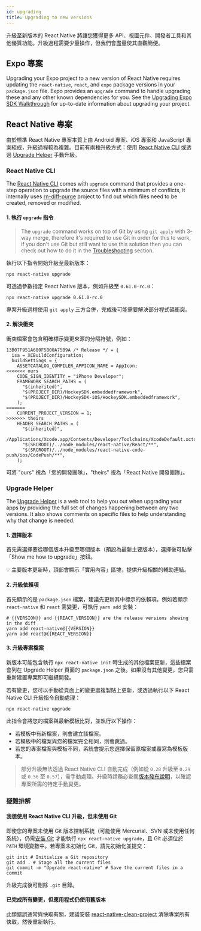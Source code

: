 ```yaml
---
id: upgrading
title: Upgrading to new versions
---
```


升級至新版本的 React Native 將讓您獲得更多 API、視圖元件、開發者工具和其他優質功能。升級過程需要少量操作，但我們會盡量使其直觀簡便。

## Expo 專案

Upgrading your Expo project to a new version of React Native requires updating the `react-native`, `react`, and `expo` package versions in your `package.json` file. Expo provides an `upgrade` command to handle upgrading these and any other known dependencies for you. See the [Upgrading Expo SDK Walkthrough](https://docs.expo.dev/workflow/upgrading-expo-sdk-walkthrough/) for up-to-date information about upgrading your project.

## React Native 專案

由於標準 React Native 專案本質上由 Android 專案、iOS 專案和 JavaScript 專案組成，升級過程較為複雜。目前有兩種升級方式：使用 [React Native CLI](https://github.com/react-native-community/cli) 或透過 [Upgrade Helper](https://react-native-community.github.io/upgrade-helper/) 手動升級。

### React Native CLI

The [React Native CLI](https://github.com/react-native-community/cli) comes with `upgrade` command that provides a one-step operation to upgrade the source files with a minimum of conflicts, it internally uses [rn-diff-purge](https://github.com/react-native-community/rn-diff-purge) project to find out which files need to be created, removed or modified.

#### 1. 執行 `upgrade` 指令

> The `upgrade` command works on top of Git by using `git apply` with 3-way merge, therefore it's required to use Git in order for this to work, if you don't use Git but still want to use this solution then you can check out how to do it in the [Troubleshooting](#i-want-to-upgrade-with-react-native-cli-but-i-dont-use-git) section.

執行以下指令開始升級至最新版本：

```shell
npx react-native upgrade
```

可透過參數指定 React Native 版本，例如升級至 `0.61.0-rc.0`：

```shell
npx react-native upgrade 0.61.0-rc.0
```

專案升級過程使用 `git apply` 三方合併，完成後可能需要解決部分程式碼衝突。

#### 2. 解決衝突

衝突檔案會包含明確標示變更來源的分隔符號，例如：

```
13B07F951A680F5B00A75B9A /* Release */ = {
  isa = XCBuildConfiguration;
  buildSettings = {
    ASSETCATALOG_COMPILER_APPICON_NAME = AppIcon;
<<<<<<< ours
    CODE_SIGN_IDENTITY = "iPhone Developer";
    FRAMEWORK_SEARCH_PATHS = (
      "$(inherited)",
      "$(PROJECT_DIR)/HockeySDK.embeddedframework",
      "$(PROJECT_DIR)/HockeySDK-iOS/HockeySDK.embeddedframework",
    );
=======
    CURRENT_PROJECT_VERSION = 1;
>>>>>>> theirs
    HEADER_SEARCH_PATHS = (
      "$(inherited)",
      /Applications/Xcode.app/Contents/Developer/Toolchains/XcodeDefault.xctoolchain/usr/include,
      "$(SRCROOT)/../node_modules/react-native/React/**",
      "$(SRCROOT)/../node_modules/react-native-code-push/ios/CodePush/**",
    );
```

可將 "ours" 視為「您的開發團隊」，"theirs" 視為「React Native 開發團隊」。

### Upgrade Helper

The [Upgrade Helper](https://react-native-community.github.io/upgrade-helper/) is a web tool to help you out when upgrading your apps by providing the full set of changes happening between any two versions. It also shows comments on specific files to help understanding why that change is needed.

#### 1. 選擇版本

首先需選擇要從哪個版本升級至哪個版本（預設為最新主要版本），選擇後可點擊「Show me how to upgrade」按鈕。

💡 主要版本更新時，頂部會顯示「實用內容」區塊，提供升級相關的輔助連結。

#### 2. 升級依賴項

首先顯示的是 `package.json` 檔案，建議先更新其中標示的依賴項。例如若顯示 `react-native` 和 `react` 需變更，可執行 `yarn add` 安裝：

```shell
# {{VERSION}} and {{REACT_VERSION}} are the release versions showing in the diff
yarn add react-native@{{VERSION}}
yarn add react@{{REACT_VERSION}}
```

#### 3. 升級專案檔案

新版本可能包含執行 `npx react-native init` 時生成的其他檔案更新，這些檔案會列在 Upgrade Helper 頁面的 `package.json` 之後。如果沒有其他變更，您只需重新建置專案即可繼續開發。

若有變更，您可以手動從頁面上的變更處複製貼上更新，或透過執行以下 React Native CLI 升級指令自動處理：

```shell
npx react-native upgrade
```

此指令會將您的檔案與最新模板比對，並執行以下操作：

- 若模板中有新檔案，則會建立該檔案。
- 若模板中的檔案與您的檔案完全相同，則會跳過。
- 若您的專案檔案與模板不同，系統會提示您選擇保留原檔案或覆寫為模板版本。

> 部分升級無法透過 React Native CLI 自動完成（例如從 `0.28` 升級至 `0.29` 或 `0.56` 至 `0.57`），需手動處理。升級時請務必查閱[版本發布說明](https://github.com/facebook/react-native/releases)，以確認專案所需的特定手動變更。

### 疑難排解

#### 我想使用 React Native CLI 升級，但未使用 Git

即使您的專案未使用 Git 版本控制系統（可能使用 Mercurial、SVN 或未使用任何系統），仍需[安裝 Git](https://git-scm.com/downloads) 才能執行 `npx react-native upgrade`，且 Git 必須位於 `PATH` 環境變數中。若專案未初始化 Git，請先初始化並提交：

```shell
git init # Initialize a Git repository
git add . # Stage all the current files
git commit -m "Upgrade react-native" # Save the current files in a commit
```

升級完成後可刪除 `.git` 目錄。

#### 已完成所有變更，但應用程式仍使用舊版本

此類錯誤通常與快取有關，建議安裝 [react-native-clean-project](https://github.com/pmadruga/react-native-clean-project) 清除專案所有快取，然後重新執行。